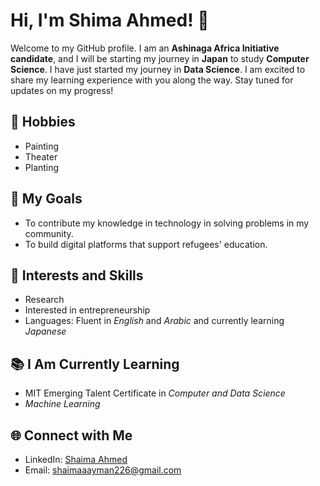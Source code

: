 # Hi, I'm Shima Ahmed! 👋

Welcome to my GitHub profile. I am an **Ashinaga Africa Initiative candidate**, and I will be starting my journey in **Japan** to study **Computer Science**. I have just started my journey in **Data Science**. I am excited to share my learning experience with you along the way. Stay tuned for updates on my progress!

## 🎨 Hobbies
- Painting
- Theater
- Planting

## 🎯 My Goals
- To contribute my knowledge in technology in solving problems in my community.
- To build digital platforms that support refugees' education.

## 🧠 Interests and Skills
- Research
- Interested in entrepreneurship
- Languages: Fluent in *English* and *Arabic* and currently learning *Japanese*

## 📚 I Am Currently Learning
- MIT Emerging Talent Certificate in *Computer and Data Science*
- *Machine Learning*

## 🌐 Connect with Me
- LinkedIn: [Shaima Ahmed](https://www.linkedin.com/in/shima-ahmed-76887b320?utm_source=share&utm_campaign=share_via&utm_content=profile&utm_medium=android_app)
- Email: shaimaaayman226@gmail.com
